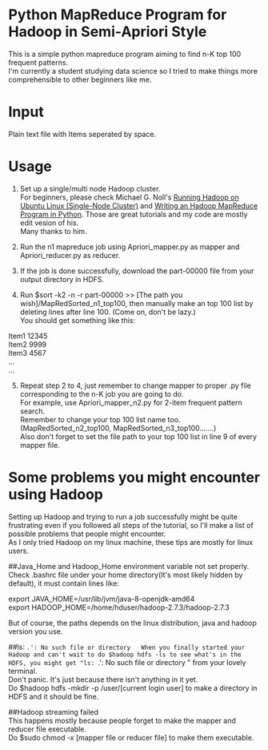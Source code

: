 # Python MapReduce Program for Hadoop in Semi-Apriori Style

This is a simple python mapreduce program aiming to find n-K top 100 frequent patterns.  
I'm currently a student studying data science so I tried to make things more comprehensible to other beginners like me.  

# Input
Plain text file with Items seperated by space.

# Usage

1. Set up a single/multi node Hadoop cluster.  
For beginners, please check Michael G. Noll's [Running Hadoop on Ubuntu Linux (Single-Node Cluster)](http://www.michael-noll.com/tutorials/running-hadoop-on-ubuntu-linux-single-node-cluster/) and [Writing an Hadoop MapReduce Program in Python](http://www.michael-noll.com/tutorials/writing-an-hadoop-mapreduce-program-in-python/). Those are great tutorials and my code are mostly edit vesion of his.  
Many thanks to him.

2. Run the n1 mapreduce job using Apriori_mapper.py as mapper and Apriori_reducer.py as reducer.

3. If the job is done successfully, download the part-00000 file from your output directory in HDFS.

4. Run $sort -k2 -n -r part-00000 >> [The path you wish]/MapRedSorted_n1_top100, then manually make an top 100 list by deleting lines after line 100. (Come on, don't be lazy.)  
You should get something like this:  
  
Item1	12345  
Item2	9999  
Item3	4567  
...  
...  
  

5. Repeat step 2 to 4, just remember to change mapper to proper .py file corresponding to the n-K job you are going to do.  
For example, use Apriori_mapper_n2.py for 2-item frequent pattern search.   
Remember to change your top 100 list name too.(MapRedSorted_n2_top100, MapRedSorted_n3_top100.......)  
Also don't forget to set the file path to your top 100 list in line 9 of every mapper file.

# Some problems you might encounter using Hadoop

Setting up Hadoop and trying to run a job successfully might be quite frustrating even if you followed all steps of the tutorial, so I'll make a list of possible problems that people might encounter.  
As I only tried Hadoop on my linux machine, these tips are mostly for linux users.  

##Java_Home and Hadoop_Home environment variable not set properly.  
Check .bashrc file under your home directory(It's most likely hidden by default), it must contain lines like:  

export JAVA_HOME=/usr/lib/jvm/java-8-openjdk-amd64  
export HADOOP_HOME=/home/hduser/hadoop-2.7.3/hadoop-2.7.3  

But of course, the paths depends on the linux distribution, java and hadoop version you use. 

##ls: `.': No such file or directory  
When you finally started your Hadoop and can't wait to do $hadoop hdfs -ls to see what's in the HDFS, you might get "ls: `.': No such file or directory " from your lovely terminal.  
Don't panic. It's just because there isn't anything in it yet.  
Do $hadoop hdfs -mkdir -p /user/[current login user] to make a directory in HDFS and it should be fine.

##Hadoop streaming failed  
This happens mostly because people forget to make the mapper and reducer file executable.  
Do $sudo chmod -x [mapper file or reducer file] to make them executable.
